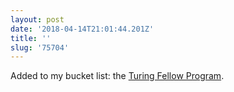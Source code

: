 ```yaml
---
layout: post
date: '2018-04-14T21:01:44.201Z'
title: ''
slug: '75704'
---
```

Added to my bucket list: the [Turing Fellow Program](https://docs.google.com/document/d/1JXvF4GQ-aOyNxJcuCxii179ljPapYf2G4spOoflPdak).
